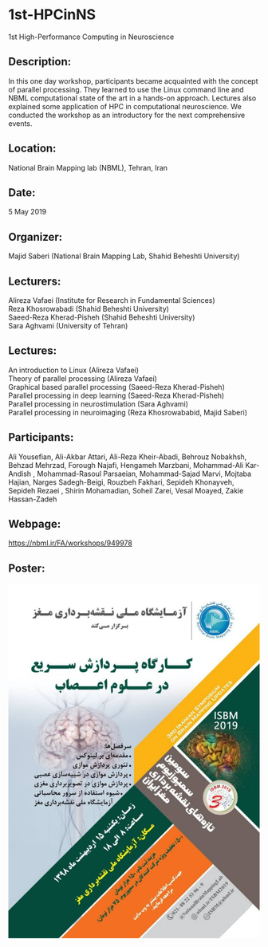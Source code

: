# 1st-HPCinNS
1st High-Performance Computing in Neuroscience

## Description:
In this one day workshop, participants became acquainted with the concept of parallel processing. They learned to use the Linux command line and NBML computational state of the art in a hands-on approach. Lectures also explained some application of HPC in computational neuroscience. We conducted the workshop as an introductory for the next comprehensive events. 

## Location:
National Brain Mapping lab (NBML), Tehran, Iran

## Date:
5 May 2019

## Organizer:
Majid Saberi (National Brain Mapping Lab, Shahid Beheshti University)

## Lecturers:
Alireza Vafaei (Institute for Research in Fundamental Sciences)  <br/>
Reza Khosrowabadi (Shahid Beheshti University)  <br/>
Saeed-Reza Kherad-Pisheh (Shahid Beheshti University)  <br/>
Sara Aghvami (University of Tehran)

## Lectures: 
An introduction to Linux (Alireza Vafaei) <br/>
Theory of parallel processing (Alireza Vafaei) <br/>
Graphical based parallel processing (Saeed-Reza Kherad-Pisheh) <br/>
Parallel processing in deep learning (Saeed-Reza Kherad-Pisheh) <br/>
Parallel processing in neurostimulation (Sara Aghvami) <br/>
Parallel processing in neuroimaging (Reza Khosrowababid, Majid Saberi)

## Participants:
Ali Yousefian, Ali-Akbar Attari, Ali-Reza Kheir-Abadi, Behrouz Nobakhsh, Behzad Mehrzad, Forough Najafi, Hengameh Marzbani, Mohammad-Ali Kar-Andish
, Mohammad-Rasoul Parsaeian, Mohammad-Sajad Marvi, Mojtaba Hajian, Narges Sadegh-Beigi, Rouzbeh Fakhari, Sepideh Khonayveh, Sepideh Rezaei
, Shirin Mohamadian, Soheil Zarei, Vesal Moayed, Zakie Hassan-Zadeh

## Webpage:
https://nbml.ir/FA/workshops/949978

## Poster:

![logo](https://github.com/majidsaberi/1st-HPCinNS/blob/master/poster.jpeg)

